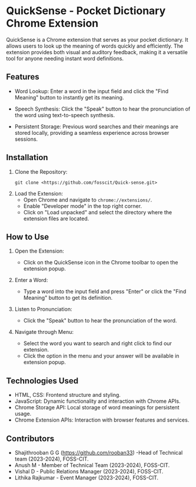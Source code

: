 # QuickSense - Pocket Dictionary Chrome Extension

QuickSense is a Chrome extension that serves as your pocket dictionary. It allows users to look up the meaning of words quickly and efficiently. The extension provides both visual and auditory feedback, making it a versatile tool for anyone needing instant word definitions.

## Features

- Word Lookup: Enter a word in the input field and click the "Find Meaning" button to instantly get its meaning.
- Speech Synthesis: Click the "Speak" button to hear the pronunciation of the word using text-to-speech synthesis.

- Persistent Storage: Previous word searches and their meanings are stored locally, providing a seamless experience across browser sessions.

## Installation

1. Clone the Repository:
   ```
   git clone <https://github.com/fosscit/Quick-sense.git>
   ```
2. Load the Extension:
   - Open Chrome and navigate to `chrome://extensions/`.
   - Enable "Developer mode" in the top right corner.
   - Click on "Load unpacked" and select the directory where the extension files are located.

## How to Use

1. Open the Extension:
   - Click on the QuickSense icon in the Chrome toolbar to open the extension popup.

2. Enter a Word:
   - Type a word into the input field and press "Enter" or click the "Find Meaning" button to get its definition.

3. Listen to Pronunciation:
   - Click the "Speak" button to hear the pronunciation of the word.

4. Navigate through Menu:
   - Select the word you want to search and right click to find our extension.
   - Click the option in the menu and your answer will be available in extension popup.

## Technologies Used

- HTML, CSS: Frontend structure and styling.
- JavaScript: Dynamic functionality and interaction with Chrome APIs.
- Chrome Storage API: Local storage of word meanings for persistent usage.
- Chrome Extension APIs: Interaction with browser features and services.

## Contributors

- Shajithrooban G G (https://github.com/rooban33) -Head of Technical team (2023-2024), FOSS-CIT.
- Anush M - Member of Technical Team (2023-2024), FOSS-CIT.
- Vishal D - Public Relations Manager (2023-2024), FOSS-CIT.
- Lithika Rajkumar - Event Manager (2023-2024), FOSS-CIT.




